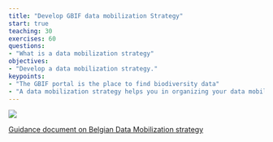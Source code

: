 ```yaml
---
title: "Develop GBIF data mobilization Strategy"
start: true
teaching: 30
exercises: 60
questions:
- "What is a data mobilization strategy"
objectives:
- "Develop a data mobilization strategy."
keypoints:
- "The GBIF portal is the place to find biodiversity data"
- "A data mobilization strategy helps you in organizing your data mobilization"
---
```


<a href="https://docs.google.com/presentation/d/18HfGcYSXGYavkpaD8McDcxiXmsxikbnOPNbDNjhjbQQ/edit?usp=sharing">
    <img src="{{ '/assets/img/bingo.PNG' | relative_url }}">
  </a>


[Guidance document on Belgian Data Mobilization strategy](https://docs.google.com/document/d/13CI28SA79jjSTIGg3QXNGew47Ynwi-L2Wbdx3MtTjWE/edit#heading=h.a4xu5hum106h)
